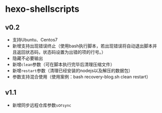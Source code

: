# hexo-shellscripts
## v0.2
- 支持Ubuntu、Centos7
- 新增支持出现错误终止（使用bash执行脚本，若出现错误将自动退出脚本并且返回状态码，状态码设置为出错的项的行号。）
- 隐藏不必要输出
- 新增`clean`参数（可在脚本执行完毕后清理压缩文件）
- 新增`restart`参数（清理已经安装的nodejs以及解压的数据包）
- 参数支持混合使用（使用案例：bash recovery-blog.sh clean restart）
## v1.1
- 新增同步远程仓库参数`s`or`sync`
